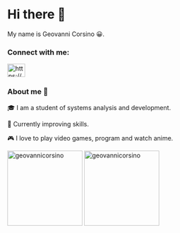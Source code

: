 # Hi there 👋

My name is Geovanni Corsino 😀.

### Connect with me:

<a href="https://www.linkedin.com/in/geovanni-corsino-82661518b/" target="blank"><img align="center" src="https://cdn.jsdelivr.net/npm/simple-icons@3.0.1/icons/linkedin.svg" alt="https://www.linkedin.com/in/geovanni-corsino-82661518b/" height="30" width="40" /></a>


### About me 🚀
🎓 I am a student of systems analysis and development.

🌱 Currently improving skills.

🎮 I love to play video games, program and watch anime.

 <div>
  <img height="170" src="https://github-readme-stats.vercel.app/api?username=geovannicorsino&show_icons=true&theme=radical&locale=en" alt="geovannicorsino" />
  <img height="170" src="https://github-readme-stats.vercel.app/api/top-langs?username=geovannicorsino&show_icons=true&theme=radical&locale=en&layout=compact" alt="geovannicorsino" />
</div>

